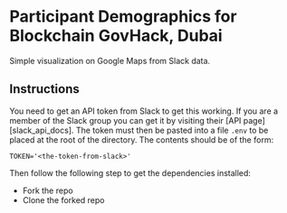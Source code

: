 
# Participant Demographics for Blockchain GovHack, Dubai

Simple visualization on Google Maps from Slack data.

## Instructions

You need to get an API token from Slack to get this working. If you are a member of the Slack group you can get it by visiting their [API page][slack_api_docs]. The token must then be pasted into a file `.env` to be placed at the root of the directory. The contents should be of the form:

`TOKEN='<the-token-from-slack>'`

Then follow the following step to get the dependencies installed:

* Fork the repo
* Clone the forked repo